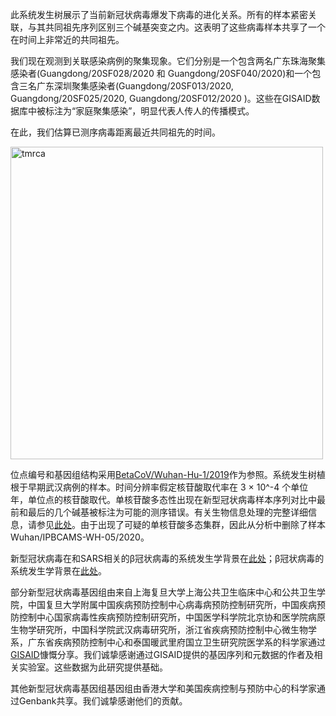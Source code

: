 此系统发生树展示了当前新冠状病毒爆发下病毒的进化关系。所有的样本紧密关联，与其共同祖先序列区别三个碱基突变之内。这表明了这些病毒样本共享了一个在时间上非常近的共同祖先。

我们现在观测到关联感染病例的聚集现象。它们分别是一个包含两名广东珠海聚集感染者(Guangdong/20SF028/2020 和 Guangdong/20SF040/2020)和一个包含三名广东深圳聚集感染者(Guangdong/20SF013/2020, Guangdong/20SF025/2020, Guangdong/20SF012/2020
)。这些在GISAID数据库中被标注为“家庭聚集感染”，明显代表人传人的传播模式。

在此，我们估算已测序病毒距离最近共同祖先的时间。

<div>
  <img alt="tmrca" width="500" src="https://data.nextstrain.org/ncov_poisson-tmrca.png"/>
</div>

位点编号和基因组结构采用[BetaCoV/Wuhan-Hu-1/2019](https://www.ncbi.nlm.nih.gov/nuccore/MN908947)作为参照。系统发生树植根于早期武汉病例的样本。时间分辨率假定核苷酸取代率在 3 &times; 10^-4 个单位年，单位点的核苷酸取代。单核苷酸多态性出现在新型冠状病毒样本序列对比中最前和最后的几个碱基被标注为可能的测序错误。有关生物信息处理的完整详细信息，请参见[此处](https://github.com/nextstrain/ncov)。由于出现了可疑的单核苷酸多态集群，因此从分析中删除了样本Wuhan/IPBCAMS-WH-05/2020。

新型冠状病毒在和SARS相关的β冠状病毒的系统发生学背景在[此处](https://nextstrain.org/groups/blab/sars-like-cov)；β冠状病毒的系统发生学背景在[此处](https://nextstrain.org/groups/blab/beta-cov)。

部分新型冠状病毒基因组由来自上海复旦大学上海公共卫生临床中心和公共卫生学院，中国复旦大学附属中国疾病预防控制中心病毒病预防控制研究所，中国疾病预防控制中心国家病毒性疾病预防控制研究所，中国医学科学院北京协和医学院病原生物学研究所，中国科学院武汉病毒研究所，浙江省疾病预防控制中心微生物学系，广东省疾病预防控制中心和泰国暖武里府国立卫生研究院医学系的科学家通过[GISAID](https://gisaid.org)慷慨分享。我们诚挚感谢通过GISAID提供的基因序列和元数据的作者及相关实验室。这些数据为此研究提供基础。

其他新型冠状病毒基因组基因组由香港大学和美国疾病控制与预防中心的科学家通过Genbank共享。我们诚挚感谢他们的贡献。
